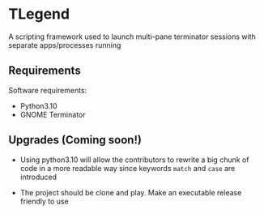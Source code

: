 # TLegend
A scripting framework used to launch multi-pane terminator sessions with separate apps/processes running


## Requirements
Software requirements:
* Python3.10
* GNOME Terminator

## Upgrades (Coming soon!)
* Using python3.10 will allow the contributors to rewrite a big chunk of code in a more readable way since keywords `match` and `case` are introduced

* The project should be clone and play. Make an executable release friendly to use
